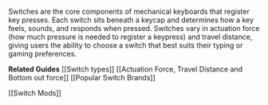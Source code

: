 Switches are the core components of mechanical keyboards that register key presses. Each switch sits beneath a keycap and determines how a key feels, sounds, and responds when pressed. 
Switches vary in actuation force (how much pressure is needed to register a keypress) and travel distance, giving users the ability to choose a switch that best suits their typing or gaming preferences.



**Related Guides**
[[Switch types]]
[[Actuation Force, Travel Distance and Bottom out force]]
[[Popular Switch Brands]]

[[Switch Mods]]